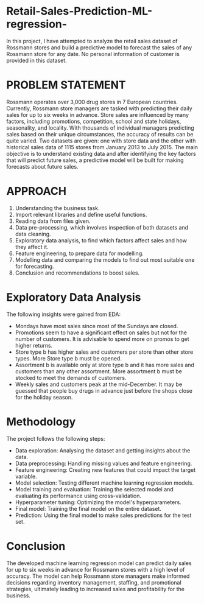 
# Retail-Sales-Prediction-ML-regression-


In this project, I have attempted to analyze the retail sales dataset of Rossmann stores and build a predictive model to forecast the sales of any Rossmann store for any date. No personal information of customer is provided in this dataset.



# PROBLEM STATEMENT 
Rossmann operates over 3,000 drug stores in 7 European countries. Currently, Rossmann store managers are tasked with predicting their daily sales for up to six weeks in advance. Store sales are influenced by many factors, including promotions, competition, school and state holidays, seasonality, and locality. With thousands of individual managers predicting sales based on their unique circumstances, the accuracy of results can be quite varied. Two datasets are given: one with store data and the other with historical sales data of 1115 stores from January 2013 to July 2015. The main objective is to understand existing data and after identifying the key factors that will predict future sales, a predictive model will be built for making forecasts about future sales.

# APPROACH 
1. Understanding the business task.
2. Import relevant libraries and define useful functions.
3. Reading data from files given.
4. Data pre-processing, which involves inspection of both datasets and data cleaning.
5. Exploratory data analysis, to find which factors affect sales and how they affect it.
6. Feature engineering, to prepare data for modelling.
7. Modelling data and comparing the models to find out most suitable one for forecasting.
8. Conclusion and recommendations to boost sales.

# Exploratory Data Analysis
The following insights were gained from EDA:
* Mondays have most sales since most of the Sundays are closed.
* Promotions seem to have a significant effect on sales but not for the number of customers. It is advisable to spend more on promos to get higher returns.
* Store type b has higher sales and customers per store than other store types. More Store type b must be opened.
* Assortment b is available only at store type b and it has more sales and customers than any other assortment. More assortment b must be stocked to meet the demands of customers.
* Weekly sales and customers peak at the mid-December. It may be guessed that people buy drugs in advance just before the shops close for the holiday season.

  
# Methodology
The project follows the following steps:
* Data exploration: Analysing the dataset and getting insights about the data.
* Data preprocessing: Handling missing values and feature engineering.
* Feature engineering: Creating new features that could impact the target variable.
* Model selection: Testing different machine learning regression models.
* Model training and evaluation: Training the selected model and evaluating its performance using cross-validation.
* Hyperparameter tuning: Optimizing the model's hyperparameters.
* Final model: Training the final model on the entire dataset.
* Prediction: Using the final model to make sales predictions for the test set.

# Conclusion

The developed machine learning regression model can predict daily sales for up to six weeks in advance for Rossmann stores with a high level of accuracy. The model can help Rossmann store managers make informed decisions regarding inventory management, staffing, and promotional strategies, ultimately leading to increased sales and profitability for the business.

